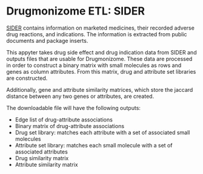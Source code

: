 # Drugmonizome ETL: SIDER

[SIDER](http://sideeffects.embl.de/) contains information on marketed medicines, their recorded adverse drug reactions, and indications. The information is extracted from public documents and package inserts.

This appyter takes drug side effect and drug indication data from SIDER and outputs files that are usable for Drugmonizome. These data are processed in order to construct a binary matrix with small molecules as rows and genes as column attributes. From this matrix, drug and attribute set libraries are constructed.

Additionally, gene and attribute similarity matrices, which store the jaccard distance between any two genes or attributes, are created.

The downloadable file will have the following outputs:
* Edge list of drug-attribute associations
* Binary matrix of drug-attribute associations
* Drug set library: matches each attribute with a set of associated small molecules
* Attribute set library: matches each small molecule with a set of associated attributes
* Drug similarity matrix
* Attribute similarity matrix